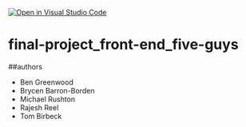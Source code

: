 [![Open in Visual Studio Code](https://classroom.github.com/assets/open-in-vscode-c66648af7eb3fe8bc4f294546bfd86ef473780cde1dea487d3c4ff354943c9ae.svg)](https://classroom.github.com/online_ide?assignment_repo_id=8157292&assignment_repo_type=AssignmentRepo)

# final-project_front-end_five-guys

##authors

- Ben Greenwood
- Brycen Barron-Borden
- Michael Rushton
- Rajesh Reel
- Tom Birbeck
